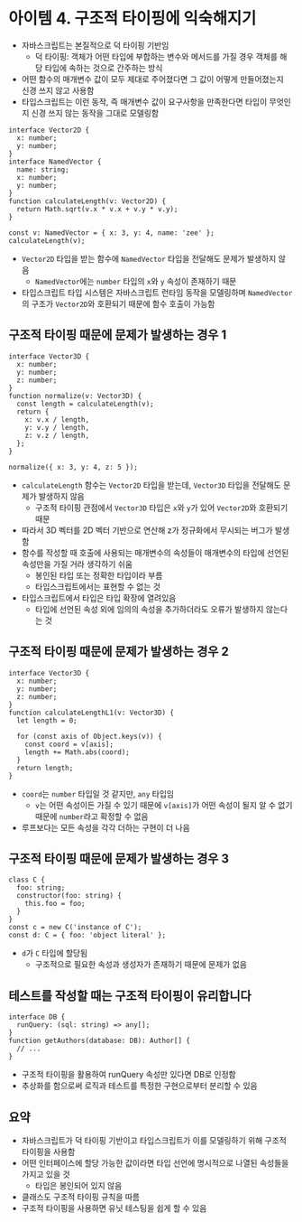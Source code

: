 # 아이템 4. 구조적 타이핑에 익숙해지기

- 자바스크립트는 본질적으로 덕 타이핑 기반임
  - 덕 타이핑: 객체가 어떤 타입에 부합하는 변수와 메서드를 가질 경우 객체를 해당 타입에 속하는 것으로 간주하는 방식
- 어떤 함수의 매개변수 값이 모두 제대로 주어졌다면 그 값이 어떻게 만들어졌는지 신경 쓰지 않고 사용함
- 타입스크립트는 이런 동작, 즉 매개변수 값이 요구사항을 만족한다면 타입이 무엇인지 신경 쓰지 않는 동작을 그대로 모델링함

```tsx
interface Vector2D {
  x: number;
  y: number;
}
interface NamedVector {
  name: string;
  x: number;
  y: number;
}
function calculateLength(v: Vector2D) {
  return Math.sqrt(v.x * v.x + v.y * v.y);
}

const v: NamedVector = { x: 3, y: 4, name: 'zee' };
calculateLength(v);
```

- `Vector2D` 타입을 받는 함수에 `NamedVector` 타입을 전달해도 문제가 발생하지 않음
  - `NamedVector`에는 `number` 타입의 `x`와 `y` 속성이 존재하기 때문
- 타입스크립트 타입 시스템은 자바스크립트 런타임 동작을 모델링하며 `NamedVector`의 구조가 `Vector2D`와 호환되기 때문에 함수 호출이 가능함

## 구조적 타이핑 때문에 문제가 발생하는 경우 1

```tsx
interface Vector3D {
  x: number;
  y: number;
  z: number;
}
function normalize(v: Vector3D) {
  const length = calculateLength(v);
  return {
    x: v.x / length,
    y: v.y / length,
    z: v.z / length,
  };
}

normalize({ x: 3, y: 4, z: 5 });
```

- `calculateLength` 함수는 `Vector2D` 타입을 받는데, `Vector3D` 타입을 전달해도 문제가 발생하지 않음
  - 구조적 타이핑 관점에서 `Vector3D` 타입은 `x`와 `y`가 있어 `Vector2D`와 호환되기 때문
- 따라서 3D 벡터를 2D 벡터 기반으로 연산해 z가 정규화에서 무시되는 버그가 발생함
- 함수를 작성할 때 호출에 사용되는 매개변수의 속성들이 매개변수의 타입에 선언된 속성만을 가질 거라 생각하기 쉬움
  - 봉인된 타입 또는 정확한 타입이라 부름
  - 타입스크립트에서는 표현할 수 없는 것
- 타입스크립트에서 타입은 타입 확장에 열려있음
  - 타입에 선언된 속성 외에 임의의 속성을 추가하더라도 오류가 발생하지 않는다는 것

## 구조적 타이핑 때문에 문제가 발생하는 경우 2

```tsx
interface Vector3D {
  x: number;
  y: number;
  z: number;
}
function calculateLengthL1(v: Vector3D) {
  let length = 0;

  for (const axis of Object.keys(v)) {
    const coord = v[axis];
    length += Math.abs(coord);
  }
  return length;
}
```

- `coord`는 `number` 타입일 것 같지만, `any` 타입임
  - `v`는 어떤 속성이든 가질 수 있기 때문에 `v[axis]`가 어떤 속성이 될지 알 수 없기 때문에 `number`라고 확정할 수 없음
- 루프보다는 모든 속성을 각각 더하는 구현이 더 나음

## 구조적 타이핑 때문에 문제가 발생하는 경우 3

```tsx
class C {
  foo: string;
  constructor(foo: string) {
    this.foo = foo;
  }
}
const c = new C('instance of C');
const d: C = { foo: 'object literal' };
```

- `d`가 `C` 타입에 할당됨
  - 구조적으로 필요한 속성과 생성자가 존재하기 때문에 문제가 없음

## 테스트를 작성할 때는 구조적 타이핑이 유리합니다

```tsx
interface DB {
  runQuery: (sql: string) => any[];
}
function getAuthors(database: DB): Author[] {
  // ...
}
```

- 구조적 타이핑을 활용하여 runQuery 속성만 있다면 DB로 인정함
- 추상화를 함으로써 로직과 테스트를 특정한 구현으로부터 분리할 수 있음

## 요약

- 자바스크립트가 덕 타이핑 기반이고 타입스크립트가 이를 모델링하기 위해 구조적 타이핑을 사용함
- 어떤 인터페이스에 할당 가능한 값이라면 타입 선언에 명시적으로 나열된 속성들을 가지고 있을 것
  - 타입은 봉인되어 있지 않음
- 클래스도 구조적 타이핑 규칙을 따름
- 구조적 타이핑을 사용하면 유닛 테스팅을 쉽게 할 수 있음
